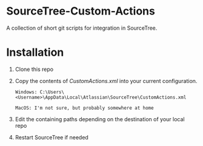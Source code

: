 # SourceTree-Custom-Actions

A collection of short git scripts for integration in SourceTree. 


# Installation

1. Clone this repo
2. Copy the contents of *CustomActions.xml* into your current configuration.

    `Windows: C:\Users\<Username>\AppData\Local\Atlassian\SourceTree\CustomActions.xml`
    
    `MacOS: I'm not sure, but probably somewhere at home`

3. Edit the containing paths depending on the destination of your local repo
4. Restart SourceTree if needed
